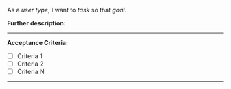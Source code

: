 As a _user type_, I want to _task_ so that _goal_.

**Further description:**

---

**Acceptance Criteria:**

- [ ] Criteria 1
- [ ] Criteria 2
- [ ] Criteria N

---
